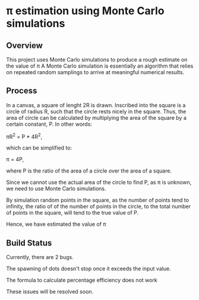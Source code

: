 # π estimation using Monte Carlo simulations

## Overview
This project uses Monte Carlo simulations to produce a rough estimate on the value of π
A Monte Carlo simulation is essentially an algorithm that relies on repeated random samplings to arrive at meaningful numerical results.


## Process
In a canvas, a square of lenght 2R is drawn. Inscribed into the square is a circle of radius R, such that the circle rests nicely in the square.
Thus, the area of circle can be calculated by multiplying the area of the square by a certain constant, P. In other words:

πR<sup>2</sup> = P * 4R<sup>2</sup>,

which can be simplified to:

π = 4P,

where P is the ratio of the area of a circle over the area of a square.

Since we cannot use the actual area of the circle to find P, as π is unknown, we need to use Monte Carlo simulations.

By simulation random points in the square, as the number of points tend to infinity, the ratio of of the number of points in the circle, to the total number of points in the square, will tend to the true value of P. 

Hence, we have estimated the value of π


## Build Status
Currently, there are 2 bugs. 

The spawning of dots doesn't stop once it exceeds the input value. 

The formula to calculate percentage efficiency does not work

These issues will be resolved soon.
